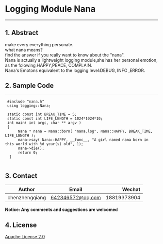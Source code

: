 # Logging Module Nana
---
## 1. Abstract
make every everything personate.<br/> 
what nana means?<br/>
find the answer if you really want to know about the "nana".<br/>
Nana is actually a lightweight logging module,she has her personal emotion, as the folowing:HAPPY,PEACE, COMPLAIN.<br/>
Nana's Emotons equivalent to the logging level:DEBUG, INFO ,ERROR.<br/>  

## 2. Sample Code
-----------

``` 
 #include "nana.h"
 using logging::Nana;
 
 static const int BREAK_TIME = 5;
 static const int LIFE_LENGTH = 1024*1024*10;
 int main( int argc, char ** argv )
 {
      Nana * nana = Nana::born( "nana.log", Nana::HAPPY, BREAK_TIME, LIFE_LENGTH );
      nana->say( Nana::HAPPY, __func__, "A girl named nana born in this world with %d year(s) old", 1);
      nana->die();
      return 0;
  }
  
```

## 3. Contact

|Author          | Email            | Wechat      |
| ---------------|:----------------:| -----------:|
| chenzhengqiang | 642346572@qq.com | 18819373904 |

**Notice:  Any comments and suggestions are welcomed**

## 4. License
[Apache License 2.0](./LICENSE)
